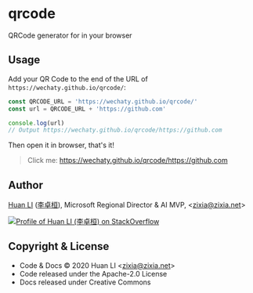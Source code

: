 # qrcode

QRCode generator for in your browser

## Usage

Add your QR Code to the end of the URL of `https://wechaty.github.io/qrcode/`:

```ts
const QRCODE_URL = 'https://wechaty.github.io/qrcode/'
const url = QRCODE_URL + 'https://github.com'

console.log(url)
// Output https://wechaty.github.io/qrcode/https://github.com
```

Then open it in browser, that's it!

> Click me: <https://wechaty.github.io/qrcode/https://github.com>

## Author

[Huan LI](https://github.com/huan) ([李卓桓](http://linkedin.com/in/zixia)),
Microsoft Regional Director & AI MVP, \<zixia@zixia.net\>

[![Profile of Huan LI (李卓桓) on StackOverflow](https://stackexchange.com/users/flair/265499.png)](https://stackexchange.com/users/265499)

## Copyright & License

* Code & Docs © 2020 Huan LI \<zixia@zixia.net\>
* Code released under the Apache-2.0 License
* Docs released under Creative Commons
